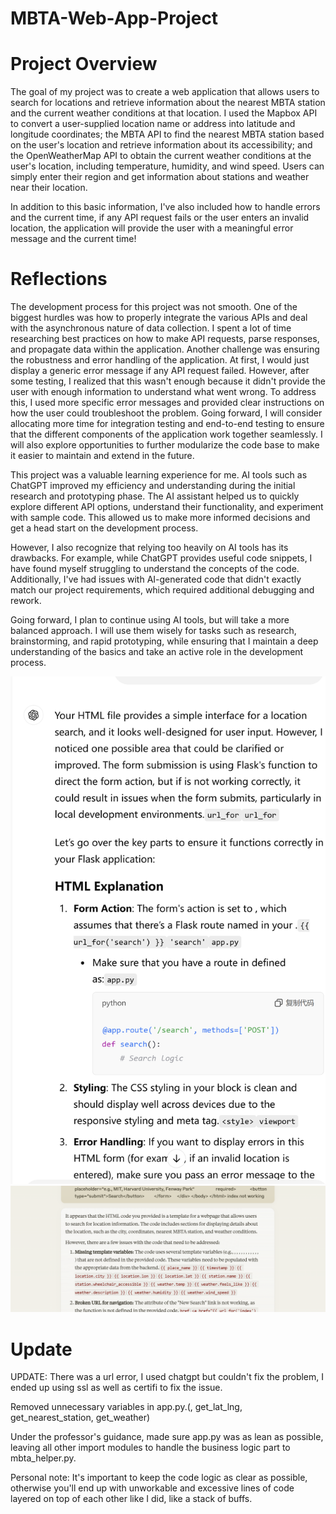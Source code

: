 # MBTA-Web-App-Project

# Project Overview
The goal of my project was to create a web application that allows users to search for locations and retrieve information about the nearest MBTA station and the current weather conditions at that location. I used the Mapbox API to convert a user-supplied location name or address into latitude and longitude coordinates; the MBTA API to find the nearest MBTA station based on the user's location and retrieve information about its accessibility; and the OpenWeatherMap API to obtain the current weather conditions at the user's location, including temperature, humidity, and wind speed. Users can simply enter their region and get information about stations and weather near their location.

In addition to this basic information, I've also included how to handle errors and the current time, if any API request fails or the user enters an invalid location, the application will provide the user with a meaningful error message and the current time!

# Reflections
The development process for this project was not smooth. One of the biggest hurdles was how to properly integrate the various APIs and deal with the asynchronous nature of data collection. I spent a lot of time researching best practices on how to make API requests, parse responses, and propagate data within the application. Another challenge was ensuring the robustness and error handling of the application. At first, I would just display a generic error message if any API request failed. However, after some testing, I realized that this wasn't enough because it didn't provide the user with enough information to understand what went wrong. To address this, I used more specific error messages and provided clear instructions on how the user could troubleshoot the problem. Going forward, I will consider allocating more time for integration testing and end-to-end testing to ensure that the different components of the application work together seamlessly. I will also explore opportunities to further modularize the code base to make it easier to maintain and extend in the future.

This project was a valuable learning experience for me. AI tools such as ChatGPT improved my efficiency and understanding during the initial research and prototyping phase. The AI assistant helped us to quickly explore different API options, understand their functionality, and experiment with sample code. This allowed us to make more informed decisions and get a head start on the development process.

However, I also recognize that relying too heavily on AI tools has its drawbacks. For example, while ChatGPT provides useful code snippets, I have found myself struggling to understand the concepts of the code. Additionally, I've had issues with AI-generated code that didn't exactly match our project requirements, which required additional debugging and rework.

Going forward, I plan to continue using AI tools, but will take a more balanced approach. I will use them wisely for tasks such as research, brainstorming, and rapid prototyping, while ensuring that I maintain a deep understanding of the basics and take an active role in the development process.

![alt text](image.png)
![alt text](image-2.png)

# Update

UPDATE: There was a url error, I used chatgpt but couldn't fix the problem, I ended up using ssl as well as certifi to fix the issue.

Removed unnecessary variables in app.py.(, get_lat_lng, get_nearest_station, get_weather)

Under the professor's guidance, made sure app.py was as lean as possible, leaving all other import modules to handle the business logic part to mbta_helper.py.

Personal note: It's important to keep the code logic as clear as possible, otherwise you'll end up with unworkable and excessive lines of code layered on top of each other like I did, like a stack of buffs.